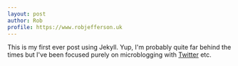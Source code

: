 ```yaml
---
layout: post
author: Rob
profile: https://www.robjefferson.uk
---
```

This is my first ever post using Jekyll. Yup, I'm probably quite far behind the times but I've been focused purely on microblogging with [Twitter](https://twitter.com/robjefferson) etc.